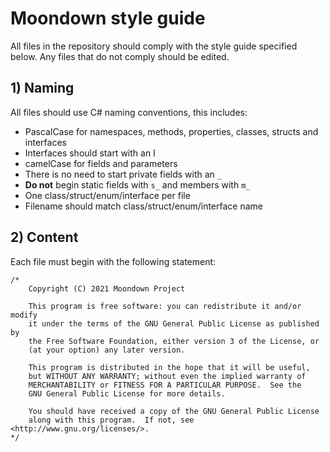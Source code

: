 # Moondown style guide
All files in the repository should comply with the
style guide specified below. Any files that do not comply
should be edited.

## 1) Naming
All files should use C# naming conventions,
this includes:
* PascalCase for namespaces, methods, properties,
classes, structs and interfaces
* Interfaces should start with an I
* camelCase for fields and parameters
* There is no need to start private fields with
an `_`
* **Do not** begin static fields with `s_` and members
with `m_`
* One class/struct/enum/interface per file
* Filename should match class/struct/enum/interface name

## 2) Content 
Each file must begin with the following statement:
```
/*
    Copyright (C) 2021 Moondown Project

    This program is free software: you can redistribute it and/or modify
    it under the terms of the GNU General Public License as published by
    the Free Software Foundation, either version 3 of the License, or
    (at your option) any later version.

    This program is distributed in the hope that it will be useful,
    but WITHOUT ANY WARRANTY; without even the implied warranty of
    MERCHANTABILITY or FITNESS FOR A PARTICULAR PURPOSE.  See the
    GNU General Public License for more details.

    You should have received a copy of the GNU General Public License
    along with this program.  If not, see <http://www.gnu.org/licenses/>.
*/
```

